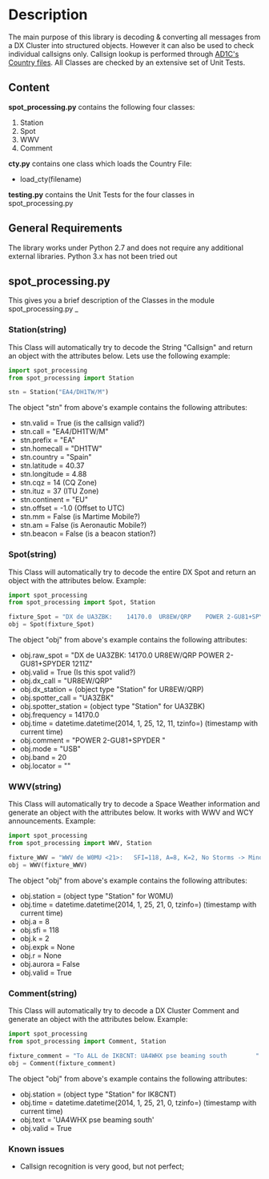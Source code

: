 # Description
The main purpose of this library is decoding & converting all messages from a DX Cluster into structured objects. However it can also be used to check individual callsigns only. Callsign lookup is performed through [AD1C's Country files](http://www.country-files.com/cty/history.htm).
All Classes are checked by an extensive set of Unit Tests.

## Content
**spot_processing.py** contains the following four classes:

1. Station
2. Spot
3. WWV
4. Comment

**cty.py** contains one class which loads the Country File:
* load_cty(filename)

**testing.py** contains the Unit Tests for the four classes in spot_processing.py

## General Requirements
The library works under Python 2.7 and does not require any additional external libraries. 
Python 3.x has not been tried out

## spot_processing.py
This gives you a brief description of the Classes in the module spot_processing.py
_
### Station(string)
This Class will automatically try to decode the String "Callsign" and return an object with the attributes below. Lets use the following example:

```python
import spot_processing
from spot_processing import Station

stn = Station("EA4/DH1TW/M")
```

The object "stn" from above's example contains the following attributes:
* stn.valid = True (is the callsign valid?)
* stn.call = "EA4/DH1TW/M"
* stn.prefix = "EA"
* stn.homecall = "DH1TW"
* stn.country = "Spain"
* stn.latitude = 40.37
* stn.longitude = 4.88
* stn.cqz = 14 (CQ Zone)
* stn.ituz = 37 (ITU Zone)
* stn.continent = "EU"
* stn.offset = -1.0 (Offset to UTC)
* stn.mm = False (is Martime Mobile?)
* stn.am = False (is Aeronautic Mobile?)
* stn.beacon = False (is a beacon station?)

### Spot(string)
This Class will automatically try to decode the entire DX Spot and return an object with the attributes below. Example:

```python
import spot_processing
from spot_processing import Spot, Station

fixture_Spot = "DX de UA3ZBK:    14170.0  UR8EW/QRP    POWER 2-GU81+SPYDER            1211Z"
obj = Spot(fixture_Spot)
```

The object "obj" from above's example contains the following attributes:
* obj.raw_spot = "DX de UA3ZBK:    14170.0  UR8EW/QRP    POWER 2-GU81+SPYDER            1211Z"
* obj.valid = True (Is this spot valid?)
* obj.dx_call = "UR8EW/QRP"
* obj.dx_station = (object type "Station" for UR8EW/QRP)
* obj.spotter_call = "UA3ZBK" 
* obj.spotter_station = (object type "Station" for UA3ZBK)
* obj.frequency = 14170.0
* obj.time = datetime.datetime(2014, 1, 25, 12, 11, tzinfo=<UTC>) (timestamp with current time)
* obj.comment = "POWER 2-GU81+SPYDER           "
* obj.mode = "USB"
* obj.band = 20
* obj.locator = ""

### WWV(string)
This Class will automatically try to decode a Space Weather information and generate an object with the attributes below. It works with WWV and WCY announcements. Example:

```python
import spot_processing
from spot_processing import WWV, Station

fixture_WWV = "WWV de W0MU <21>:   SFI=118, A=8, K=2, No Storms -> Minor w/G1 "
obj = WWV(fixture_WWV)
```

The object "obj" from above's example contains the following attributes:
* obj.station = (object type "Station" for W0MU)
* obj.time = datetime.datetime(2014, 1, 25, 21, 0, tzinfo=<UTC>) (timestamp with current time)
* obj.a = 8
* obj.sfi = 118
* obj.k = 2
* obj.expk = None
* obj.r = None
* obj.aurora = False
* obj.valid = True


### Comment(string)
This Class will automatically try to decode a DX Cluster Comment and generate an object with the attributes below. Example:

```python
import spot_processing
from spot_processing import Comment, Station

fixture_comment = "To ALL de IK8CNT: UA4WHX pse beaming south        "
obj = Comment(fixture_comment)
```

The object "obj" from above's example contains the following attributes:
* obj.station = (object type "Station" for IK8CNT)
* obj.time = datetime.datetime(2014, 1, 25, 21, 0, tzinfo=<UTC>) (timestamp with current time)
* obj.text = 'UA4WHX pse beaming south'
* obj.valid = True


### Known issues
* Callsign recognition is very good, but not perfect;


